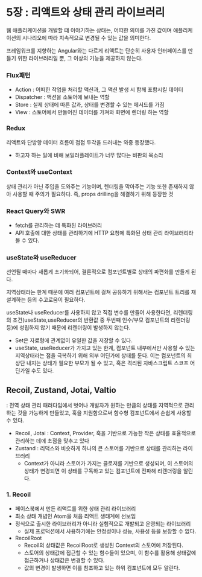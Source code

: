 # 5장 : 리액트와 상태 관리 라이브러리

웹 애플리케이션을 개발할 떄 이야기하는 상태는, 어떠한 의미를 가진 값이며 애플리케이션의 시나리오에 따라 지속적으로 변경될 수 있는 값을 의미한다.

프레임워크를 지향하는 Angular와는 다르게 리액트는 단순히 사용자 인터페이스를 만들기 위한 라이브러리일 뿐, 그 이상의 기능을 제공하지 않는다.

### Flux패턴

- Action : 어떠한 작업을 처리할 액션과, 그 액션 발생 시 함께 포함시킬 데이터
- Dispatcher : 액션을 소토어에 보내는 역할
- Store : 실제 상태에 따른 값과, 상태를 변경할 수 있는 메서드를 가짐
- View : 스토어에서 만들어진 데이터를 가져와 화면에 렌더링 하는 역할

### Redux

리액트와 단방향 데이터 흐름이 점점 두각을 드러내는 와중 등장했다.

- 하고자 하는 일에 비해 보일러플레이트가 너무 많다는 비판의 목소리

### Context와 useContext

상태 관리가 아닌 주입을 도와주는 기능이며, 렌더링을 막아주는 기능 또한 존재하지 않아 사용할 때 주의가 필요하다. 즉, props drilling을 해결하기 위해 등장한 것

### React Query와 SWR

- fetch를 관리하는 데 특화된 라이브러리
- API 호출에 대한 상태를 관리하기에 HTTP 요청에 특화된 상태 관리 라이브러리라 볼 수 있다.

### useState와 useReducer

선언될 때마다 새롭게 초기화되어, 결론적으로 컴포넌트별로 상태의 파편화를 만들게 된다.

지역상태라는 한계 때문에 여러 컴포넌트에 걸쳐 공유하기 위해서는 컴포넌트 트리를 재설계하는 등의 수고로움이 필요하다.

useState나 useReducer를 사용하지 않고 직접 변수를 만들어 사용한다면, 리렌더링의 조건(useState,useReducer의 반환값 중 두번째 인수/부모 컴포넌트의 리렌더링 등)에 성립하지 않기 때문에 리렌더링이 발생하지 않는다.

- Set은 자료형에 관계없이 유일한 값을 저장할 수 있다.
- useState, useReducer가 가지고 있는 한계, 컴포넌트 내부에서만 사용할 수 있는 지역상태라는 점을 극복하기 위해 외부 어딘가에 상태를 둔다. 이는 컴포넌트의 최상단 내지는 상태가 필요한 부모가 될 수 있고, 혹은 격리된 자바스크립트 스코프 어딘가일 수도 있다.

## Recoil, Zustand, Jotai, Valtio

: 전역 상태 관리 패러다임에서 벗어나 개발자가 원하는 만큼의 상태를 지역적으로 관리하는 것을 가능하게 만들었고, 훅을 지원함으로써 함수형 컴포넌트에서 손쉽게 사용할 수 있다.

- Recoil, Jotai : Context, Provider, 훅을 기반으로 가능한 작은 상태를 효율적으로 관리하는 데에 초점을 맞추고 있다
- Zustand : 리덕스와 비슷하게 하나의 큰 스토어를 기반으로 상태를 관리하는 라이브러리
    - Context가 아니라 스토어가 가지는 클로저를 기반으로 생성되며, 이 스토어의 상태가 변경되면 이 상태를 구독하고 있는 컴포넌트에 전파해 리렌더링을 알린다.

### 1. Recoil

- 페이스북에서 만든 리액트를 위한 상태 관리 라이브러리
- 최소 상태 개념인 Atom을 처음 리액트 생태계에 선보임
- 정식으로 출시한 라이브러리가 아니라 실험적으로 개발되고 운영되는 라이브러리
    - 실제 프로덕션에서 사용하기에는 안정성이나 성능, 사용성 등을 보장할 수 없다.
- RecoilRoot
    - Recoil의 상태값은 RecoilRoot로 생성된 Context의 스토어에 저장된다.
    - 스토어의 상태값에 접근할 수 있는 함수들이 있으며, 이 함수를 활용해 상태값에 접근하거나 상태값은 변경할 수 있다.
    - 값의 변경이 발생하면 이를 참조하고 있는 하위 컴포넌트에 모두 알린다.